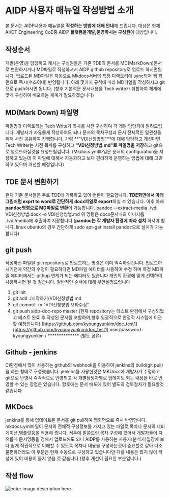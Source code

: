 ﻿# AIDP 사용자 매뉴얼 작성방법 소개

본 문서는 AIDP사용자 매뉴얼을 **작성하는 방법에 대해 안내**해 드립니다.
대상은 현재 AI/DT Engineering CoE중 AIDP **플랫폼을개발,운영하시는 구성원**이 대상입니다..


## 작성순서

개발(운영)을 담당하고 계시는 구성원들은 기존 TDE의 문서를 MD(MarkDown)문서로 변환하시거나 MD파일로 작성하셔서 AIDP github repository로 업로드 하시면됩니다.
업로드된 MD파일은 자동으로 Mkdocs서버의 특정 디렉토리에 sync되어 웹 화면으로 즉시(수초이내) 반영됩니다.
아래 몇가지 규칙에 따라 MD파일을 작성하시고 git으로 push하시면 됩니다.
(향후 기본적은 문서내용을 Tech write가 취합하여 체계에 맞게 구성하여 배포하는 체계가 필요하겠습니다)

## MD(Mark Down) 파일명

파일명과 디렉토리는 Tech Write가 목차를 사전 구성하여 각 개발 담당자에 알려드립니다.
개발자가 자유롭게 작성하여도 되나 문서의 목차구성과 문서 전체적인 일관성을 위해 사전 공유하여 진행합니다.
가령 **"VDI신청방법"**에 대해 담당하고 계신다면 Tech Writer는 사전 목차를 구성하고 **"VDI신청방법.md"로 파일명을 저장**하고 git으로 업로드하실것을 요청드릴겁니다. 
(Mkdocs.yml파일은 문서의 configuration을 저장하고 있는데 이 파일에 대해서 자동화하고 보다 편리하게 운영하는 방법에 대해 고민하고 있으며 개선할 예정입니다)

## TDE 문서 변환하기

현재 기존 문서들은 주로 TDE에 기록하고 있어 변환이 필요합니다.
**TDE화면에서 아래 그림처럼 exprt to word로 간단하게 docx파일로 export**하실 수 있습니다.
이후 아래 **pandoc명령으로 MD파일로 변환**이 가능합니다.
pandoc --extract-media ./vdi VDI신청방법.docx -o VDI신청방법.md
위 명령은 docx문서내의 이미지를 ./vdi/media에 추출하여 저장합니다
(**pandoc는 각 개발자 환경에 따라 설치** 하셔야 합니다. linux ubuntu의 경우 간단하게 sudo apt-get install pandoc으로 설치가 가능합니다)


## git push

작성하신 파일을 git repository로 업로드하는 명령은 이미 익숙하실겁니다.
업로드하시기전에 약간의 수정이 필요하다면 MD파일 에디터를 사용하여 수정 하며 특정 MD파일 에디터에서는 githup 연계가 되는 에디터도 있습니다
개인의 환경에 맞게 선택하여 사용하시면 될 것 같습니다.
일반적인 순서에 대해 부연설명드립니다
1) git init
2) git add ./시작하기/VDI신청방법.md
3) git commit -m "VDI신청방법 오타수정"
4) git push aidp-doc-repo master
(현재 repository는 테스트 환경에서 구성되었고 테스트 완료 후 작성된 문서를 포함하여,향후 일괄적으로 안정적 시스템에 이관할 예정입니다)
[https://github.com/kyoungyunkim/doc_test1](https://github.com/kyoungyunkim/doc_test1)
user/password : kyoungyunkim / ************** (별도 공유)

## Github - jenkins

CI환경에서 많이 사용하는 github의 webhook을 이용하여 jenkins의 build(git pull)을 하는 형태로 구성했습니다.
jenkins를 사용한것은 MKDocs에 개발자가 수정하고 git으로 반영시 즉각적으로 반영되고 각 개별담당자별로 업데이트 되는 내용을 바로 반영할 수 있는 장점은 있습니다.
향후에는 문서 배포에 있어 별도의 검토절차가 필요할것 같습니다


## MKDocs

jenkins를 통해 업데이트된 문서를 git pull하여 웹화면으로 즉시 반영합니다.
mkdocs.yml파일이 문서의 전체적 구성정보를 가지고 있는 파일로,목차나 문서의 네비게이션,템플릿등을 적용해 줍니다.
서두에 말씀드린 목차 구성에 있어서 개발자들이 자유롭게 문서명등을 정해서 업로드해도 되나 AIDP를 사용하는 사용자(분석가)입장에 보다 쉽게 직관적으로 이해할 수 있도록 목차나 내용을 구성하는것이 중요할것 같아 다소 불편하더라도 이 부분은 현재 수동으로 구성하고 있습니다만 다를 내용은 많지 않아 작성에 있어 비용이 들지 않을 것 같습니다.(향후 개선이 필요한 부분입니다.)

## 작성 flow

![enter image description here](http://18.219.180.88:9000/image/guide/image1.png)

